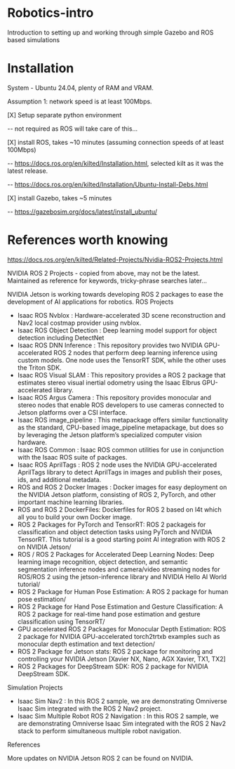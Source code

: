 # Robotics-intro
Introduction to setting up and working through simple Gazebo and ROS based simulations

# Installation

System - Ubuntu 24.04, plenty of RAM and VRAM.

Assumption 1: network speed is at least 100Mbps.

[X] Setup separate python environment

-- not required as ROS will take care of this... 

[X] install ROS, takes ~10 minutes (assuming connection speeds of at least 100Mbps)

-- https://docs.ros.org/en/kilted/Installation.html, selected kilt as it was the latest release.

-- https://docs.ros.org/en/kilted/Installation/Ubuntu-Install-Debs.html

[X] install Gazebo, takes ~5 minutes

-- https://gazebosim.org/docs/latest/install_ubuntu/

# References worth knowing

https://docs.ros.org/en/kilted/Related-Projects/Nvidia-ROS2-Projects.html

  
NVIDIA ROS 2 Projects - copied from above, may not be the latest. Maintained as reference for keywords, tricky-phrase searches later...

NVIDIA Jetson is working towards developing ROS 2 packages to ease the development of AI applications for robotics.
ROS Projects

- Isaac ROS Nvblox : Hardware-accelerated 3D scene reconstruction and Nav2 local costmap provider using nvblox.
- Isaac ROS Object Detection : Deep learning model support for object detection including DetectNet
- Isaac ROS DNN Inference : This repository provides two NVIDIA GPU-accelerated ROS 2 nodes that perform deep learning inference using custom models. One node uses the TensorRT SDK, while the other uses the Triton SDK.
- Isaac ROS Visual SLAM : This repository provides a ROS 2 package that estimates stereo visual inertial odometry using the Isaac Elbrus GPU-accelerated library.
- Isaac ROS Argus Camera : This repository provides monocular and stereo nodes that enable ROS developers to use cameras connected to Jetson platforms over a CSI interface.
- Isaac ROS image_pipeline : This metapackage offers similar functionality as the standard, CPU-based image_pipeline metapackage, but does so by leveraging the Jetson platform’s specialized computer vision hardware.
- Isaac ROS Common : Isaac ROS common utilities for use in conjunction with the Isaac ROS suite of packages.
- Isaac ROS AprilTags : ROS 2 node uses the NVIDIA GPU-accelerated AprilTags library to detect AprilTags in images and publish their poses, ids, and additional metadata.
- ROS and ROS 2 Docker Images : Docker images for easy deployment on the NVIDIA Jetson platform, consisting of ROS 2, PyTorch, and other important machine learning libraries.
- ROS and ROS 2 DockerFiles: Dockerfiles for ROS 2 based on l4t which all you to build your own Docker image.
- ROS 2 Packages for PyTorch and TensorRT: ROS 2 packageis for classification and object detection tasks using PyTorch and NVIDIA TensorRT. This tutorial is a good starting point AI integration with ROS 2 on NVIDIA Jetson/
- ROS / ROS 2 Packages for Accelerated Deep Learning Nodes: Deep learning image recognition, object detection, and semantic segmentation inference nodes and camera/video streaming nodes for ROS/ROS 2 using the jetson-inference library and NVIDIA Hello AI World tutorial/
- ROS 2 Package for Human Pose Estimation: A ROS 2 package for human pose estimation/
- ROS 2 Package for Hand Pose Estimation and Gesture Classification: A ROS 2 package for real-time hand pose estimation and gesture classification using TensorRT/
- GPU accelerated ROS 2 Packages for Monocular Depth Estimation: ROS 2 package for NVIDIA GPU-accelerated torch2trtxb examples such as monocular depth estimation and text detection/
- ROS 2 Package for Jetson stats: ROS 2 package for monitoring and controlling your NVIDIA Jetson [Xavier NX, Nano, AGX Xavier, TX1, TX2]
- ROS 2 Packages for DeepStream SDK: ROS 2 package for NVIDIA DeepStream SDK.

Simulation Projects
- Isaac Sim Nav2 : In this ROS 2 sample, we are demonstrating Omniverse Isaac Sim integrated with the ROS 2 Nav2 project.
- Isaac Sim Multiple Robot ROS 2 Navigation : In this ROS 2 sample, we are demonstrating Omniverse Isaac Sim integrated with the ROS 2 Nav2 stack to perform simultaneous multiple robot navigation.

References

More updates on NVIDIA Jetson ROS 2 can be found on NVIDIA. 
